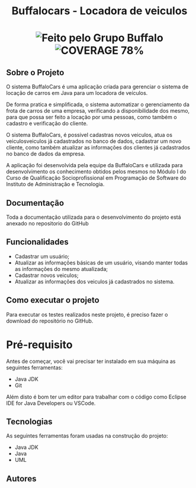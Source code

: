 <h1 align="center">Buffalocars - Locadora de veiculos</h1>

  <h1 align="center">
    <img alt="Feito pelo Grupo Buffalo" src="https://img.shields.io/static/v1?label=Feito&message=Pelo Grupo Buffalo&color=brightgreen">
        <img alt="COVERAGE 78%" src="https://img.shields.io/static/v1?label=COVERAGE&message=78%&color=blueviolet">
  </h1>
  
 ## Sobre o Projeto

O sistema BuffaloCars é uma aplicação criada para gerenciar o sistema de locação de carros em Java para um locadora de veículos.

De forma pratica e simplificada, o sistema automatizar o gerenciamento da frota de carros de uma empresa, verificando a disponibilidade dos mesmo, para que possa ser feito a locação por uma pessoas, como também o cadastro e verificação do cliente.

O sistema BuffaloCars, é possivel cadastras novos veiculos, atua os veiculosveiculos já cadastrados no banco de dados, cadastrar um novo cliente, como também atualizar as informações dos clientes já cadastrados no banco de dados da empresa.

A aplicação foi desenvolvida pela equipe da BuffaloCars e utilizada para desenvolvimento os conhecimento obtidos pelos mesmos no Módulo I do Curso de Qualificação Socioprofissional em Programação de Software do Instituto de Administração e Tecnologia.

## Documentação

Toda a documentação utilizada para o desenvolvimento do projeto está anexado no repositorio do GitHub

## Funcionalidades
- Cadastrar um usuário;
- Atualizar as informações básicas de um usuário, visando manter todas as informações do mesmo atualizada;
- Cadastrar novos veiculos;
- Atualizar as informações dos veiculos já cadastrados no sistema.

## Como executar o projeto

Para executar os testes realizados neste projeto, é preciso fazer o download do repositório no GitHub.

# Pré-requisito

Antes de começar, você vai precisar ter instalado em sua máquina as seguintes ferramentas: 
- Java JDK
- Git

Além disto é bom ter um editor para trabalhar com o código como Eclipse IDE for Java Developers ou VSCode.

## Tecnologias

As seguintes ferramentas foram usadas na construção do projeto:
- Java JDK
- Java
- UML

## Autores
